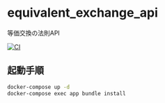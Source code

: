 # equivalent_exchange_api
等価交換の法則API

[![CI](https://github.com/koba-masa/equivalent_exchange_api/actions/workflows/ci.yml/badge.svg)](https://github.com/koba-masa/equivalent_exchange_api/actions/workflows/ci.yml)

## 起動手順
```sh
docker-compose up -d
docker-compose exec app bundle install
```
